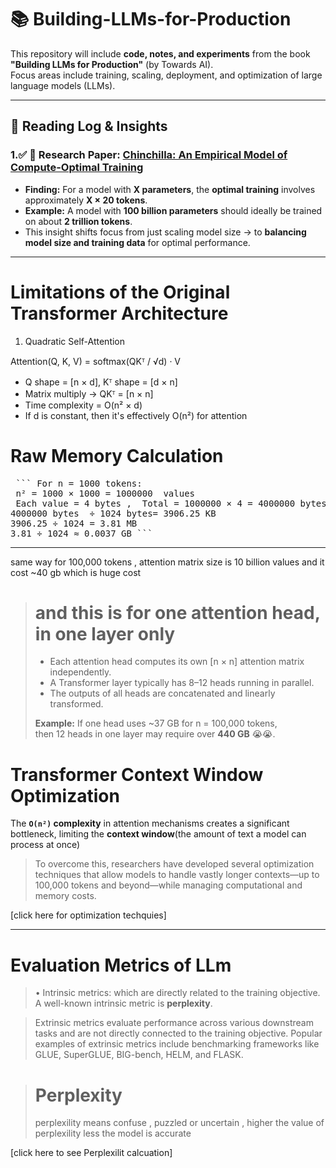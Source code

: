 # 📚 Building-LLMs-for-Production

This repository will include **code, notes, and experiments** from the book  
**"Building LLMs for Production"** (by Towards AI).  
Focus areas include training, scaling, deployment, and optimization of large language models (LLMs).

---

## 🧠 Reading Log & Insights

### 1.✅  📄 Research Paper: [Chinchilla: An Empirical Model of Compute-Optimal Training](https://arxiv.org/abs/2203.15556)

- **Finding:** For a model with **X parameters**, the **optimal training** involves approximately **X × 20 tokens**.
- **Example:** A model with **100 billion parameters** should ideally be trained on about **2 trillion tokens**.
-  This insight shifts focus from just scaling model size → to **balancing model size and training data** for optimal performance.

---

# Limitations of the Original Transformer Architecture

1) Quadratic Self-Attention

Attention(Q, K, V) = softmax(QKᵀ / √d) · V

- Q shape = [n × d], Kᵀ shape = [d × n]
- Matrix multiply → QKᵀ = [n × n]
- Time complexity = O(n² × d)
- If d is constant, then it's effectively O(n²) for attention

# Raw Memory Calculation
<pre> ``` For n = 1000 tokens:
 n² = 1000 × 1000 = 1000000  values 
 Each value = 4 bytes ,  Total = 1000000 × 4 = 4000000 bytes
4000000 bytes  ÷ 1024 bytes= 3906.25 KB 
3906.25 ÷ 1024 = 3.81 MB 
3.81 ÷ 1024 ≈ 0.0037 GB ```</pre>

---
same way for  100,000 tokens , attention matrix size is 10 billion values and 
it cost ~40 gb which is huge cost 
># and this  is for one attention head, in one layer only
> - Each attention head computes its own [n × n] attention matrix independently.
> - A Transformer layer typically has 8–12 heads running in parallel.
> - The outputs of all heads are concatenated and linearly transformed.
>
> **Example:** If one head uses ~37 GB for n = 100,000 tokens,  
> then 12 heads in one layer may require over **440 GB** 😭😭.



# Transformer Context Window Optimization

The **`O(n²)` complexity** in attention mechanisms creates a significant bottleneck, limiting the **context window**(the amount of text a model can process at once) 

>To overcome this, researchers have developed several optimization techniques that allow models to handle vastly longer contexts—up to 100,000 tokens and beyond—while managing computational and memory costs.


[click here for optimization techquies]
*********************************

 # Evaluation Metrics of LLm 
>•	Intrinsic metrics:  which are directly related to the training objective. A well-known intrinsic metric is **perplexity**.

> Extrinsic metrics evaluate performance across various downstream tasks and are not directly connected to the training objective. Popular examples of extrinsic metrics include benchmarking frameworks like GLUE, SuperGLUE, BIG-bench, HELM, and FLASK.


> # Perplexity  
> perplexility means confuse , puzzled or uncertain  , higher the value of perplexility less the model is accurate 

[click here to see Perplexilit calcuation]